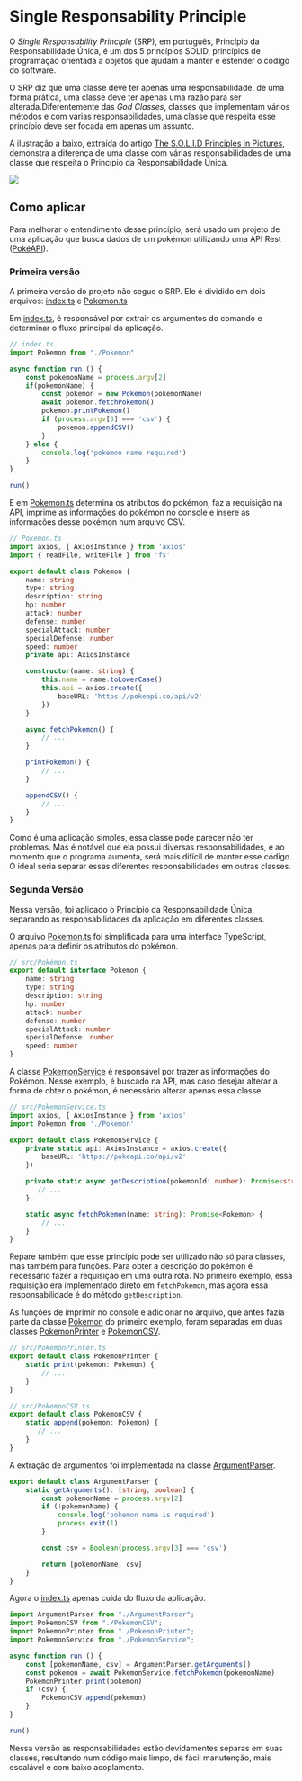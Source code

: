 # Single Responsability Principle

O _Single Responsability Principle_ (SRP), em português, Princípio da Responsabilidade Única, é um dos 5 princípios SOLID, princípios de programação orientada a objetos que ajudam a manter e estender o código do software. 

O SRP diz que uma classe deve ter apenas uma responsabilidade, de uma forma prática, uma classe deve ter apenas uma razão para ser alterada.Diferentemente das _God Classes_, classes que implementam vários métodos e com várias responsabilidades, uma classe que respeita esse princípio deve ser focada em apenas um assunto.

A ilustração a baixo, extraída do artigo [The S.O.L.I.D Principles in Pictures](https://medium.com/backticks-tildes/the-s-o-l-i-d-principles-in-pictures-b34ce2f1e898), demonstra a diferença de uma classe com várias responsabilidades de uma classe que respeita o Princípio da Responsabilidade Única.

![](https://miro.medium.com/max/1000/1*P3oONz9Da3Tc1w97fMV73Q.png)

## Como aplicar

Para melhorar o entendimento desse princípio, será usado um projeto de uma aplicação que busca dados de um pokémon utilizando uma API Rest ([PokéAPI](https://pokeapi.co/)).

### Primeira versão

A primeira versão do projeto não segue o SRP. Ele é dividido em dois arquivos: [index.ts](example1/index.ts) e [Pokemon.ts](example1/Pokemon.ts)

Em [index.ts](example1/index.ts), é responsável por extrair os argumentos do comando e determinar o fluxo principal da aplicação.
```ts
// index.ts
import Pokemon from "./Pokemon"

async function run () {
    const pokemonName = process.argv[2]
    if(pokemonName) {
        const pokemon = new Pokemon(pokemonName)
        await pokemon.fetchPokemon()
        pokemon.printPokemon()
        if (process.argv[3] === 'csv') {
            pokemon.appendCSV()
        }
    } else {
        console.log('pokemon name required')
    }
}

run()
```

E em [Pokemon.ts](example1/Pokemon.ts) determina os atributos do pokémon, faz a requisição na API, imprime as informações do pokémon no console e insere as informações desse pokémon num arquivo CSV.

```ts
// Pokemon.ts
import axios, { AxiosInstance } from 'axios'
import { readFile, writeFile } from 'fs'

export default class Pokemon {
    name: string
    type: string
    description: string
    hp: number
    attack: number
    defense: number
    specialAttack: number
    specialDefense: number
    speed: number
    private api: AxiosInstance

    constructor(name: string) {
        this.name = name.toLowerCase()
        this.api = axios.create({
            baseURL: 'https://pokeapi.co/api/v2'
        })
    }

    async fetchPokemon() {
        // ...
    }

    printPokemon() {
        // ...
    }

    appendCSV() {
        // ...
    }
}
```

Como é uma aplicação simples, essa classe pode parecer não ter problemas. Mas é notável que ela possui diversas responsabilidades, e ao momento que o programa aumenta, será mais difícil de manter esse código. O ideal seria separar essas diferentes responsabilidades em outras classes.

### Segunda Versão

Nessa versão, foi aplicado o Princípio da Responsabilidade Única, separando as responsabilidades da aplicação em diferentes classes.

O arquivo [Pokemon.ts](example2/src/Pokemon.ts) foi simplificada para uma interface TypeScript, apenas para definir os atributos do pokémon.
```ts
// src/Pokémon.ts
export default interface Pokemon {
    name: string
    type: string
    description: string
    hp: number
    attack: number
    defense: number
    specialAttack: number
    specialDefense: number
    speed: number
}
```

A classe [PokemonService](example2/src/PokemonService.ts) é responsável por trazer as informações do Pokémon. Nesse exemplo, é buscado na API, mas caso desejar alterar a forma de obter o pokémon, é necessário alterar apenas essa classe.

```ts
// src/PokemonService.ts
import axios, { AxiosInstance } from 'axios'
import Pokemon from './Pokemon'

export default class PokemonService {
    private static api: AxiosInstance = axios.create({
        baseURL: 'https://pokeapi.co/api/v2'
    })

    private static async getDescription(pokemonId: number): Promise<string> {
       // ...
    }

    static async fetchPokemon(name: string): Promise<Pokemon> {
        // ...
    }
}

```

Repare também que esse princípio pode ser utilizado não só para classes, mas também para funções. Para obter a descrição do pokémon é necessário fazer a requisição em uma outra rota. No primeiro exemplo, essa requisição era implementado direto em ``fetchPokemon``, mas agora essa responsabilidade é do método ``getDescription``.

As funções de imprimir no console e adicionar no arquivo, que antes fazia parte da classe [Pokemon](example1/Pokemon.ts) do primeiro exemplo, foram separadas em duas classes [PokemonPrinter](example2/src/PokemonPrinter.ts) e [PokemonCSV](example2/src/PokemonCSV.ts).

```ts
// src/PokemonPrinter.ts
export default class PokemonPrinter {
    static print(pokemon: Pokemon) {
        // ...
    }
}
```

```ts
// src/PokemonCSV.ts
export default class PokemonCSV {
    static append(pokemon: Pokemon) {
       // ...
    }
}
```

A extração de argumentos foi implementada na classe [ArgumentParser](example2/src/ArgumentParser.ts).

```ts
export default class ArgumentParser {
    static getArguments(): [string, boolean] {
        const pokemonName = process.argv[2]
        if (!pokemonName) {
            console.log('pokemon name is required')
            process.exit(1)
        }

        const csv = Boolean(process.argv[3] === 'csv')

        return [pokemonName, csv]
    } 
}
```

Agora o [index.ts](example2/src/index.ts) apenas cuida do fluxo da aplicação.
```ts
import ArgumentParser from "./ArgumentParser";
import PokemonCSV from "./PokemonCSV";
import PokemonPrinter from "./PokemonPrinter";
import PokemonService from "./PokemonService";

async function run () {
    const [pokemonName, csv] = ArgumentParser.getArguments()
    const pokemon = await PokemonService.fetchPokemon(pokemonName)
    PokemonPrinter.print(pokemon)
    if (csv) {
        PokemonCSV.append(pokemon)
    }
}

run()
```
Nessa versão as responsabilidades estão devidamentes separas em suas classes, resultando num código mais limpo, de fácil manutenção, mais escalável e com baixo acoplamento.


